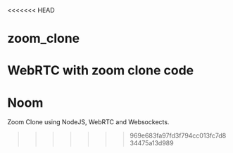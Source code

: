 <<<<<<< HEAD
# zoom_clone
WebRTC with zoom clone code
=======
# Noom

Zoom Clone using NodeJS, WebRTC and Websockects.
>>>>>>> 969e683fa97fd3f794cc013fc7d834475a13d989
